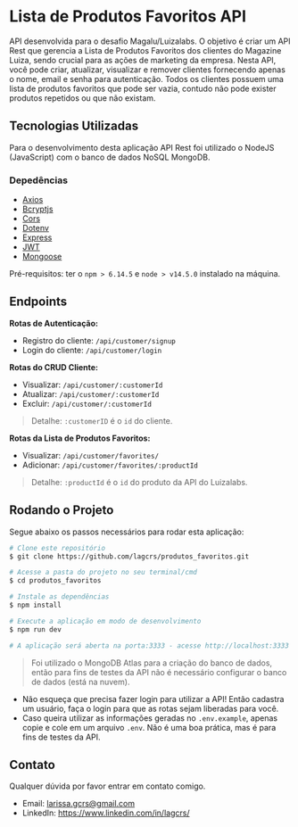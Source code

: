 # Lista de Produtos Favoritos API

API desenvolvida para o desafio Magalu/Luizalabs. O objetivo é criar um API Rest que gerencia a Lista de Produtos Favoritos dos clientes do Magazine Luiza, sendo crucial para as ações de marketing da empresa.
Nesta API, você pode criar, atualizar, visualizar e remover clientes fornecendo apenas o nome, email e senha para autenticação. Todos os clientes possuem uma lista de produtos favoritos que pode ser vazia, contudo não pode exister produtos repetidos ou que não existam.

## Tecnologias Utilizadas

Para o desenvolvimento desta aplicação API Rest foi utilizado o NodeJS (JavaScript) com o banco de dados NoSQL MongoDB.

### Depedências
- [Axios](https://github.com/axios/axios)
- [Bcryptjs](https://github.com/dcodeIO/bcrypt.js)
- [Cors](https://github.com/expressjs/cors)
- [Dotenv](https://github.com/motdotla/dotenv)
- [Express](http://expressjs.com/)
- [JWT](https://jwt.io/)
- [Mongoose](https://mongoosejs.com/)

Pré-requisitos: ter o `npm > 6.14.5` e `node > v14.5.0` instalado na máquina. 

## Endpoints 

**Rotas de Autenticação:**
- Registro do cliente: `/api/customer/signup`
- Login do cliente: `/api/customer/login`

**Rotas do CRUD Cliente:**
- Visualizar: `/api/customer/:customerId`
- Atualizar: `/api/customer/:customerId`
- Excluir: `/api/customer/:customerId`

> Detalhe: `:customerID` é o `id` do cliente.

**Rotas da Lista de Produtos Favoritos:**
- Visualizar: `/api/customer/favorites/`
- Adicionar: `/api/customer/favorites/:productId`

> Detalhe: `:productId` é o `id` do produto da API do Luizalabs.

## Rodando o Projeto

Segue abaixo os passos necessários para rodar esta aplicação:

```bash
# Clone este repositório
$ git clone https://github.com/lagcrs/produtos_favoritos.git

# Acesse a pasta do projeto no seu terminal/cmd
$ cd produtos_favoritos

# Instale as dependências
$ npm install

# Execute a aplicação em modo de desenvolvimento
$ npm run dev

# A aplicação será aberta na porta:3333 - acesse http://localhost:3333 (recomendo acessar pelo Insomnia ou Postman)
```
> Foi utilizado o MongoDB Atlas para a criação do banco de dados, então para fins de testes da API não é necessário configurar o banco de dados (está na nuvem).

- Não esqueça que precisa fazer login para utilizar a API! Então cadastra um usuário, faça o login para que as rotas sejam liberadas para você.
- Caso queira utilizar as informações geradas no `.env.example`, apenas copie e cole em um arquivo `.env`. Não é uma boa prática, mas é para fins de testes da API.

## Contato

Qualquer dúvida por favor entrar em contato comigo.
- Email: <larissa.gcrs@gmail.com>
- LinkedIn: <https://www.linkedin.com/in/lagcrs/>

